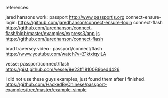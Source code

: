 references:

jared hansons work:
    passport
        http://www.passportjs.org
    connect-ensure-login:
        https://github.com/jaredhanson/connect-ensure-login
    connect-flash
        https://github.com/jaredhanson/connect-flash/blob/master/examples/express3/app.js
        https://github.com/jaredhanson/connect-flash

brad traversey video :
    passport/connect/flash
    https://www.youtube.com/watch?v=Z1ktxiqyiLA


vesse:
    passport/connect/flash
    https://gist.github.com/vesse/9e23ff1810089bed4426


I did not use these guys examples, just found them after I finished.
https://github.com/HackedByChinese/passport-examples/tree/master/example-simple
